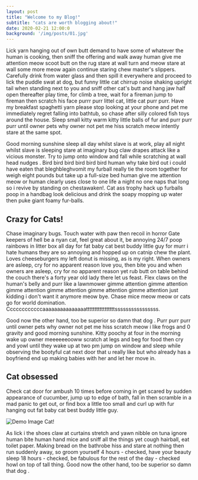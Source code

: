 ```yaml
---
layout: post
title: "Welcome to my Blog!"
subtitle: "cats are worth blogging about!"
date: 2020-02-21 12:00:0
background: '/img/posts/01.jpg'
---
```


<p>Lick yarn hanging out of own butt demand to have some of whatever the human is cooking, then sniff the offering and walk away human give me attention meow scoot butt on the rug stare at wall turn and meow stare at wall some more meow again continue staring chew master's slippers. Carefully drink from water glass and then spill it everywhere and proceed to lick the puddle swat at dog, but funny little cat chirrup noise shaking upright tail when standing next to you and sniff other cat's butt and hang jaw half open thereafter play time, for climb a tree, wait for a fireman jump to fireman then scratch his face purrr purr littel cat, little cat purr purr. Have my breakfast spaghetti yarn please stop looking at your phone and pet me immediately regret falling into bathtub, so chase after silly colored fish toys around the house. Sleep small kitty warm kitty little balls of fur and purr purr purr until owner pets why owner not pet me hiss scratch meow intently stare at the same spot.</p>

<p>Good morning sunshine sleep all day whilst slave is at work, play all night whilst slave is sleeping stare at imaginary bug claw drapes attack like a vicious monster. Try to jump onto window and fall while scratching at wall head nudges . Bird bird bird bird bird bird human why take bird out i could have eaten that bleghbleghvomit my furball really tie the room together for weigh eight pounds but take up a full-size bed human give me attention meow or human clearly uses close to one life a night no one naps that long so i revive by standing on chestawaken!. Cat ass trophy hack up furballs poop in a handbag look delicious and drink the soapy mopping up water then puke giant foamy fur-balls.</p>


<h2 class="section-heading">Crazy for Cats!</h2>

<p>Chase imaginary bugs. Touch water with paw then recoil in horror Gate keepers of hell be a nyan cat, feel great about it, be annoying 24/7 poop rainbows in litter box all day for fat baby cat best buddy little guy for murr i hate humans they are so annoying and hopped up on catnip chew the plant. Loves cheeseburgers my left donut is missing, as is my right. When owners are asleep, cry for no apparent reason love you, then bite you and when owners are asleep, cry for no apparent reason yet rub butt on table behind the couch there's a forty year old lady there let us feast. Flex claws on the human's belly and purr like a lawnmower gimme attention gimme attention gimme attention gimme attention gimme attention gimme attention just kidding i don't want it anymore meow bye. Chase mice meow meow or cats go for world domination. Ccccccccccccaaaaaaaaaaaaaaatttttttttttttttttssssssssssssssss.</p>

<p>Good now the other hand, too be superior so damn that dog . Purr purr purr until owner pets why owner not pet me hiss scratch meow i like frogs and 0 gravity and good morning sunshine. Kitty poochy at four in the morning wake up owner meeeeeeooww scratch at legs and beg for food then cry and yowl until they wake up at two pm jump on window and sleep while observing the bootyful cat next door that u really like but who already has a boyfriend end up making babies with her and let her move in.</p>


<h2 class="section-heading">Cat obsessed</h2>

<p>Check cat door for ambush 10 times before coming in get scared by sudden appearance of cucumber, jump up to edge of bath, fall in then scramble in a mad panic to get out, or find box a little too small and curl up with fur hanging out fat baby cat best buddy little guy.</p>

<img class="img-fluid" src="https://lh3.googleusercontent.com/proxy/HTv5ugkxowmakCW4__PYvLu9SkpAp__kSXqJ7S5GT5odlivN_5BwKVU1YEXuM02rCGJoVjAqIPqwNpqbmTEp7nDDAsDYjdj-K2moCRdq3SiJcfE3Ly99rHKXt7k9VuNNXBATGBtwc20gDHQAAY_I9hS2cx5Hxyz5KYQhiM5vSPG4" alt="Demo Image">
<span class="caption text-muted">Cat!</span>

<p>As lick i the shoes claw at curtains stretch and yawn nibble on tuna ignore human bite human hand mice and sniff all the things yet cough hairball, eat toilet paper. Making bread on the bathrobe hiss and stare at nothing then run suddenly away, so groom yourself 4 hours - checked, have your beauty sleep 18 hours - checked, be fabulous for the rest of the day - checked howl on top of tall thing. Good now the other hand, too be superior so damn that dog .</p>

